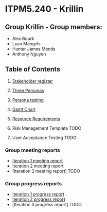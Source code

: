# ITPM5.240 - Krillin

## Group Krillin - Group members:

* Alex Bourk
* Luan Mangels
* Hunter James Mends
* Anthony Nguyen

## Table of Contents
1. [Stakeholder register](https://github.com/AJBEIT/ITPM5.240-Krillin/blob/main/Iteration%201/Stakeholder%20register.docx)
2. [Three Personas](https://github.com/AJBEIT/ITPM5.240-Krillin/blob/main/Iteration%201/Personas)
3. [Persona testing](https://github.com/AJBEIT/ITPM5.240-Krillin/blob/main/Iteration%201/Personas/Persona%20Testing.docx)
 
4. [Gantt Chart](https://github.com/AJBEIT/ITPM5.240-Krillin/blob/main/Iteration%202/Agile%20Gantt%20chart.xlsx)
5. [Resource Requirements](https://github.com/AJBEIT/ITPM5.240-Krillin/blob/main/Iteration%202/Resource%20Requirements.xlsx)
 
6. Risk Management Template TODO
7. User Acceptance Testing TODO

### Group meeting reports
* [Iteration 1 meeting report](https://github.com/AJBEIT/ITPM5.240-Krillin/blob/main/Iteration%201/Group%20Meeting%20Report%201.docx)
* [Iteration 2 meeting report](https://github.com/AJBEIT/ITPM5.240-Krillin/blob/main/Iteration%202/Group%20Meeting%20Report%202.docx)
* [Iteration 3 meeting report] TODO

### Group progress reports
* [Iteration 1 progress report](https://github.com/AJBEIT/ITPM5.240-Krillin/blob/main/Iteration%201/Progress%20Report%201%20-%20Krillin.docx)
* [Iteration 2 progress report](https://github.com/AJBEIT/ITPM5.240-Krillin/blob/main/Iteration%202/Progress%20Report%202%20-%20Krillin.docx)
* [Iteration 3 progress report] TODO
